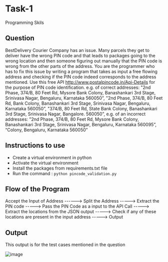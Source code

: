 # Task-1
Programming Skils

## Question
BestDelivery Courier Company has an issue. Many parcels they get to deliver have the wrong PIN code and that leads to packages going to the wrong location and then someone figuring out manually that the PIN code is wrong from the other parts of the address. You are the programmer who has to fix this issue by writing a program that takes as input a free flowing address and checking if the PIN code indeed corresponds to the address mentioned. Use this free API http://www.postalpincode.in/Api-Details for the purpose of PIN code identification.
e.g. of correct addresses: "2nd Phase, 374/B, 80 Feet Rd, Mysore Bank Colony, Banashankari 3rd Stage, Srinivasa Nagar, Bengaluru, Karnataka 560050”, "2nd Phase, 374/B, 80 Feet Rd, Bank Colony, Banashankari 3rd Stage, Srinivasa Nagar, Bengaluru, Karnataka 560050”, "374/B, 80 Feet Rd, State Bank Colony, Banashankari 3rd Stage, Srinivasa Nagar, Bangalore. 560050”, 
e.g. of an incorrect addresses: "2nd Phase, 374/B, 80 Feet Rd, Mysore Bank Colony, Banashankari 3rd Stage, Srinivasa Nagar, Bengaluru, Karnataka 560095”, “Colony, Bengaluru, Karnataka 560050”

## Instructions to use
* Create a virtual environment in python
* Activate the virtual environment
* Install the packages from requirements.txt file
* Run the command : `python pincode_validation.py`

## Flow of the Program

Accept the Input of Address ------> Split the Address -----> Extract the PIN code -----> Pass the PIN Code as a input to the API Call -----> Extract the locations from the JSON output -----> Check if any of these locations are present in the input address -----> Output


## Output 

This output is for the test cases mentioned in the question

![image](https://github.com/Spurthi7768/Affinity-Answers-Submission/assets/67674744/05d721ae-e25a-418d-be12-a22a2aef15ff)

